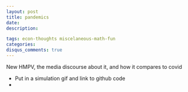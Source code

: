 ```yaml
---
layout: post
title: pandemics
date: 
description: 

tags: econ-thoughts miscelaneous-math-fun
categories:
disqus_comments: true
---
```


New HMPV, the media discourse about it, and how it compares to covid

- Put in a simulation gif and link to github code
- 